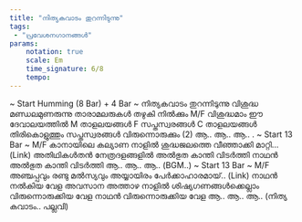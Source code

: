 ```yaml
---
title: "നിത്യകവാടം തുറന്നിടുന്നു"
tags:
 - "പ്രവേശനഗാനങ്ങൾ"
params:
    notation: true
    scale: Em
    time_signature: 6/8
    tempo: 
---
```

~ Start Humming (8 Bar) + 4 Bar ~
നിത്യകവാടം തുറന്നിടുന്നു വിശുദ്ധ മണ്ഡലമുണരുന്നു
താരാമലരുകൾ തഴുകി നിൽക്കും
M/F
വിശുദ്ധമാം ഈ
ദേവാലയത്തിൽ
M
താളലയങ്ങൾ
F
സപ്തസ്വരങ്ങൾ
C
താളലയങ്ങൾ തിരികൊളുത്തും
സപ്തസ്വരങ്ങൾ വിരുന്നൊരുക്കും (2)
ആ.. ആ.. ആ..
.
~ Start 13 Bar ~
M/F
കാനായിലെ കല്യാണ നാളിൽ
ശുദ്ധജലത്തെ വീഞ്ഞാക്കി മാറ്റി...
(Link)
അതിഥികൾതൻ നേത്രദളങ്ങളിൽ
അൽഭുത കാന്തി വിടർത്തി നാഥൻ
അൽഭുത കാന്തി വിടർത്തി
ആ.. ആ.. ആ..
(BGM..)
~ Start 13 Bar ~
M/F
അഞ്ചപ്പവും രണ്ടു മൽസ്യവും
അയ്യായിരം പേർക്കാഹാരമായ്..
(Link)
നാഥൻ നൽകിയ വേള
അവസാന അത്താഴ നാളിൽ
ശിഷ്യഗണങ്ങൾക്കെല്ലാം
വിരുന്നൊരുക്കിയ വേള നാഥൻ 
വിരുന്നൊരുക്കിയ വേള
ആ.. ആ.. ആ..
(നിത്യ കവാടം.. പല്ലവി)
